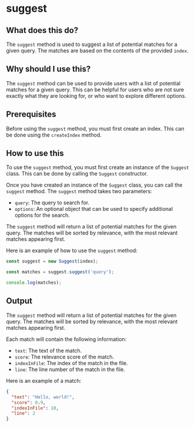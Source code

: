 
  
   # **suggest**

## What does this do?

The `suggest` method is used to suggest a list of potential matches for a given query. The matches are based on the contents of the provided `index`.

## Why should I use this?

The `suggest` method can be used to provide users with a list of potential matches for a given query. This can be helpful for users who are not sure exactly what they are looking for, or who want to explore different options.

## Prerequisites

Before using the `suggest` method, you must first create an index. This can be done using the `createIndex` method.

## How to use this

To use the `suggest` method, you must first create an instance of the `Suggest` class. This can be done by calling the `Suggest` constructor.

Once you have created an instance of the `Suggest` class, you can call the `suggest` method. The `suggest` method takes two parameters:

* `query`: The query to search for.
* `options`: An optional object that can be used to specify additional options for the search.

The `suggest` method will return a list of potential matches for the given query. The matches will be sorted by relevance, with the most relevant matches appearing first.

Here is an example of how to use the `suggest` method:

```javascript
const suggest = new Suggest(index);

const matches = suggest.suggest('query');

console.log(matches);
```

## Output

The `suggest` method will return a list of potential matches for the given query. The matches will be sorted by relevance, with the most relevant matches appearing first.

Each match will contain the following information:

* `text`: The text of the match.
* `score`: The relevance score of the match.
* `indexInFile`: The index of the match in the file.
* `line`: The line number of the match in the file.

Here is an example of a match:

```json
{
  "text": "Hello, world!",
  "score": 0.9,
  "indexInFile": 10,
  "line": 2
}
```
  
  